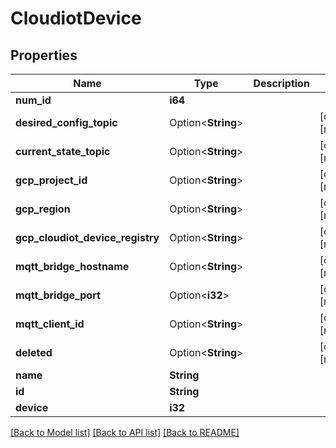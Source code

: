 # CloudiotDevice

## Properties

Name | Type | Description | Notes
------------ | ------------- | ------------- | -------------
**num_id** | **i64** |  | 
**desired_config_topic** | Option<**String**> |  | [optional][readonly]
**current_state_topic** | Option<**String**> |  | [optional][readonly]
**gcp_project_id** | Option<**String**> |  | [optional][readonly]
**gcp_region** | Option<**String**> |  | [optional][readonly]
**gcp_cloudiot_device_registry** | Option<**String**> |  | [optional][readonly]
**mqtt_bridge_hostname** | Option<**String**> |  | [optional][readonly]
**mqtt_bridge_port** | Option<**i32**> |  | [optional][readonly]
**mqtt_client_id** | Option<**String**> |  | [optional][readonly]
**deleted** | Option<**String**> |  | [optional][readonly]
**name** | **String** |  | 
**id** | **String** |  | 
**device** | **i32** |  | 

[[Back to Model list]](../README.md#documentation-for-models) [[Back to API list]](../README.md#documentation-for-api-endpoints) [[Back to README]](../README.md)


